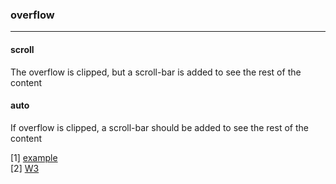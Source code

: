 ### overflow
---
#### scroll	
  The overflow is clipped, but a scroll-bar is added to see the rest of the content	
#### auto	
  If overflow is clipped, a scroll-bar should be added to see the rest of the content


[1] [example](https://www.w3schools.com/cssref/playit.asp?filename=playcss_overflow&preval=auto)          
[2] [W3](https://www.w3schools.com/cssref/pr_pos_overflow.asp)
